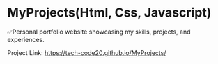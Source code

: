 
# MyProjects(Html, Css, Javascript)

✅Personal portfolio website showcasing my skills, projects, and experiences.


Project Link:    https://tech-code20.github.io/MyProjects/

